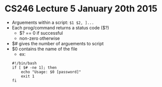 # CS246 Lecture 5 January 20th 2015
- Arguements within a script: `$1 $2, ]...`
- Each prog/command returns a status code ($?)
    - $? == 0 if successful
    - non-zero otherwise
- $# gives the number of arguements to script
- $0 contains the name of the file
    - ex:
    ```
    #!/bin/bash
    if [ $# -ne 1]; then
        echo "Usage: $0 [password]"
        exit 1
    fi
    ```
